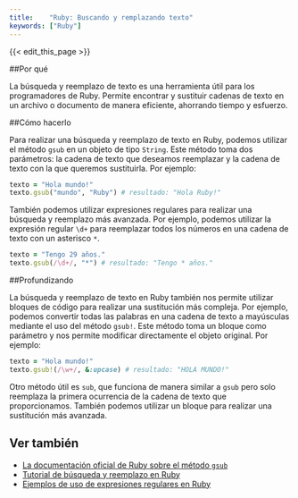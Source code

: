```yaml
---
title:    "Ruby: Buscando y remplazando texto"
keywords: ["Ruby"]
---
```


{{< edit_this_page >}}

##Por qué

La búsqueda y reemplazo de texto es una herramienta útil para los programadores de Ruby. Permite encontrar y sustituir cadenas de texto en un archivo o documento de manera eficiente, ahorrando tiempo y esfuerzo.

##Cómo hacerlo

Para realizar una búsqueda y reemplazo de texto en Ruby, podemos utilizar el método `gsub` en un objeto de tipo `String`. Este método toma dos parámetros: la cadena de texto que deseamos reemplazar y la cadena de texto con la que queremos sustituirla. Por ejemplo:

```Ruby
texto = "Hola mundo!"
texto.gsub("mundo", "Ruby") # resultado: "Hola Ruby!"
```

También podemos utilizar expresiones regulares para realizar una búsqueda y reemplazo más avanzada. Por ejemplo, podemos utilizar la expresión regular `\d+` para reemplazar todos los números en una cadena de texto con un asterisco `*`.

```Ruby
texto = "Tengo 29 años."
texto.gsub(/\d+/, "*") # resultado: "Tengo * años."
```

##Profundizando

La búsqueda y reemplazo de texto en Ruby también nos permite utilizar bloques de código para realizar una sustitución más compleja. Por ejemplo, podemos convertir todas las palabras en una cadena de texto a mayúsculas mediante el uso del método `gsub!`. Este método toma un bloque como parámetro y nos permite modificar directamente el objeto original. Por ejemplo:

```Ruby
texto = "Hola mundo!"
texto.gsub!(/\w+/, &:upcase) # resultado: "HOLA MUNDO!"
```

Otro método útil es `sub`, que funciona de manera similar a `gsub` pero solo reemplaza la primera ocurrencia de la cadena de texto que proporcionamos. También podemos utilizar un bloque para realizar una sustitución más avanzada.

## Ver también

- [La documentación oficial de Ruby sobre el método `gsub`](https://ruby-doc.org/core-2.7.1/String.html#method-i-gsub)
- [Tutorial de búsqueda y reemplazo en Ruby](https://www.rubyguides.com/2019/07/ruby-gsub-method/)
- [Ejemplos de uso de expresiones regulares en Ruby](https://www.rubyguides.com/2015/06/ruby-regex/)